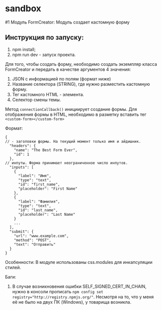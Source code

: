 # sandbox
 


#1 Модуль FormCreator: 
Модуль создает кастомную форму 

## Инструкция по запуску: 
1. npm install;
2. npm run dev - запуск проекта. 

Для того, чтобы создать форму, необходимо создать экземпляр класса FormCreator и передать в качестве аргументов 4 значения: 
1. JSON с информацией по полям (формат ниже)
2. Название селектора (STRING), где нужно разместить кастомную форму. 
3. Тег кастомного HTML - элемента.
4. Селектор смены темы. 

Метод ```connectionCallback()``` инициирует создание формы. 
Для отображения формы в HTML, необходимо в разметку вставить тег ```<custom-form></custom-form>```

Формат:
```
{
// - заголовки формы. На текущий момент только имя и айдишник. 
  "headers": {
    "name": "The Best Form Ever",
    "id": 1
  },
// инпуты. Форма принимает неограниченное число инпутов. 
  "inputs": [
    {
      "label": "Имя",
      "type": "text",
      "id": "first_name",
      "placeholder": "First Name"
    },
    {
      "label": "Фамилия",
      "type": "text",
      "id": "last_name",
      "placeholder": "Last Name"
    }
    ...
  ],
  "submit": {
    "url": "www.example.com",
    "method": "POST",
    "text": "Отправить"
  }
}
```
Особенности: В модуле использованы css.modules для инкапсуляции стилей. 


Баги: 
1. В случае возникновения ошибки SELF_SIGNED_CERT_IN_CHAIN, нужно в консоли прописать  ```npm config set registry="http://registry.npmjs.org/"```. Несмотря на то, что у меня её не было на двух ПК (Windows), у товарища возникла. 
